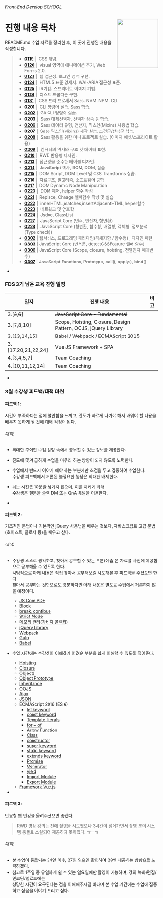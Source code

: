 ###### Front-End Develop SCHOOL

<img src="https://cdn.rawgit.com/yamoo9/FDS/3rd_FDS/ASSETS/table-of-contents.png" alt="" align="right" width="134" height="160">

# 진행 내용 목차

README.md 수업 자료를 정리한 후, 이 곳에 진행된 내용을 작성합니다.

> - __[0119](README/0119.md)__ │ CSS 개념.
> - __[0120](README/0120.md)__ │ visual 영역에 애니메이션 추가, Web Forms 2.0.
> - __[0123](README/0123.md)__ │ 웹 접근성. 로그인 영역 구현.
> - __[0124](README/0124.md)__ │ HTML5 표준 명세서. WAI-ARIA 접근성 표준.
> - __[0125](README/0125.md)__ │ IR기법. 스프라이트 이미지 기법.
> - __[0126](README/0126.md)__ │ 리스트 드롭다운 구현.
> - __[0131](README/0131.md)__ │ CSS 프리 프로세서 Sass. NVM. NPM. CLI.
> - __[0201](README/0201.md)__ │ CLI 명령어 실습. Sass 학습.
> - __[0202](README/0202.md)__ │ Git CLI 명령어 실습.
> - __[0203](README/0203.md)__ │ Sass 대체선택자. 선택자 상속 등 학습.
> - __[0206](README/0206.md)__ │ Sass 데이터 유형, 연산자, 믹스인(Mixins) 사용법 학습.
> - __[0207](README/0207.md)__ │ Sass 믹스인(Mixins) 제작 실습. 조건문/반복문 학습.
> - __[0208](README/0208.md)__ │ Sass 활용을 위한 미니 프로젝트 실습. (이미지 에셋/스프라이트 활용)
> - __[0209](README/0209.md)__ │ 컴퓨터의 역사와 구조 및 데이터 표현.
> - __[0210](README/0210.md)__ │ RWD 반응형 디자인.
> - __[0213](README/0213.md)__ │ 접근성을 준수한 테이블 디자인.
> - __[0214](README/0214.md)__ │ JavaScript 역사, BOM, DOM, 실습
> - __[0215](README/0215.md)__ │ DOM Script, DOM Level 및 CSS Transforms 실습.
> - __[0216](README/0216.md)__ │ 자료구조, 알고리즘, 소프트웨어 공학
> - __[0217](README/0217.md)__ │ DOM Dynamic Node Manipulation
> - __[0220](README/0220.md)__ │ DOM 제어, helper 함수 작성
> - __[0221](README/0221.md)__ │ Replace, Chnage 헬퍼함수 작성 및 실습
> - __[0222](README/0222.md)__ │ innerHTML,matches,insertAdjacentHTML,helper함수
> - __[0223](README/0223.md)__ │ 네트워크 및 암호학
> - __[0224](README/0224.md)__ │ Jsdoc, ClassList
> - __[0227](README/0227.md)__ │ JavaScript Core (변수, 연산자, 형변환)
> - __[0228](README/0228.md)__ │ JavaScript Core (형변환, 함수형, 배열형, 객체형, 정보분석(Type check))
> - __[0302](README/0302.md)__ | 웹서비스, 프로그래밍 패러다임(객체지향 / 함수형) , 디자인 패턴
> - __[0303](README/0303.md)__ | JavaScript Core (반복문, detectCSSFeature 헬퍼 함수)
> - __[0306](README/0306.md)__ | JavaScript Core (Scope, closure, hoisting, 전달인자 매개변수)
> - __[0307](README/0307.md)__ | JavaScript Functions, Prototype, call(), apply(), bind()

-

### FDS 3기 남은 교육 진행 일정

| 일자                | 진행 내용                           | 비고   |
| ------------------ | --------------------------------- | ---- |
| 3.[<s>3</s>,<s>6</s>] | <s>JavaScript Core - Fundamental</s> | |
| 3.[7,8,10] | <s>Scope</s>, <s>Hoisting</s>, <s>Closure</s>, Design Pattern, OOJS, jQuery Library | |
| 3.[13,14,15]       | Babel / Webpack / ECMAScript 2015 | |
| 3.[17,20,21,22,24] | Vue JS Framework + SPA            |      |
| 4.[3,4,5,7]        | Team Coaching                     |      |
| 4.[10,11,12,14]    | Team Coaching                     |      |

-

### 3월 수강생 피드백/대책 마련

#### 피드백 1:

시간이 부족하다는 점에 불안함을 느끼고, 진도가 빠르게 나가야 해서 배워야 할 내용을 배우지 못하게 될 것에 대해 걱정이 된다.

###### 대책:
- 최대한 주어진 수업 일정 속에서 공부할 수 있는 정보를 제공한다.
- 진도에 쫓겨 급하게 수업을 마무리 하는 방향이 되지 않도록 노력한다.
- 수업에서 반드시 이야기 해야 하는 부분에만 초점을 두고 집중하여 수업한다.<br>수강생 피드백에서 거론된 불필요한 농담은 최대한 배제한다.
- 쉬는 시간은 10분을 넘기지 않으며, 이를 지키기 위해<br>수강생은 질문을 슬랙 DM 또는 QnA 채널을 이용한다.

-

#### 피드백 2:

기초적인 문법이나 기본적인 jQuery 사용법을 배우는 것보다, 자바스크립트 고급 문법(호이스트, 클로저 등)을 배우고 싶다.

###### 대책:

- 수강생 스스로 생각하고, 찾아서 공부할 수 있는 부분(예습)은 자료를 사전에 제공함으로 공부해올 수 있도록 한다.<br>시범적으로 아래 내용은 직접 찾아서 공부해보길 시도해본 후 피드백을 주셨으면 한다. <br>찾아서 공부하는 것만으로도 충분하다면 아래 내용은 별도로 수업에서 거론하지 않을 예정이다.
  - [JS Core PDF](https://github.com/yamoo9/FDS/tree/3rd_FDS/PDF/DOM%2BJavaScript)
  - [Block](https://developer.mozilla.org/ko/docs/Web/JavaScript/Reference/Statements/block)
  - [break, contibue](https://developer.mozilla.org/ko/docs/Web/JavaScript/Reference/Statements/label)
  - [Strict Mode](https://developer.mozilla.org/ko/docs/Web/JavaScript/Reference/Strict_mode)
  - [메모리 관리(가비지 콜렉터)](https://developer.mozilla.org/ko/docs/Web/JavaScript/Memory_Management)
  - [jQuery Library](http://api.jquery.com/)
  - [Webpack](https://webpack.js.org/)
  - [Gulp](http://gulpjs.com/)
  - [Babel](http://babeljs.io/)
- 수업 시간에는 수강생이 이해하기 어려운 부분을 쉽게 이해할 수 있도록 짚어준다.
  - [Hoisting](https://developer.mozilla.org/ko/docs/Glossary/Hoisting)
  - [Closure](https://developer.mozilla.org/ko/docs/Web/JavaScript/Guide/Closures)
  - [Objects](https://developer.mozilla.org/en-US/docs/Learn/JavaScript/Objects)
  - [Object Prototype](https://developer.mozilla.org/en-US/docs/Learn/JavaScript/Objects/Object_prototypes)
  - [Inheritance](https://developer.mozilla.org/en-US/docs/Learn/JavaScript/Objects/Inheritance)
  - [OOJS](https://developer.mozilla.org/ko/docs/Web/JavaScript/Introduction_to_Object-Oriented_JavaScript)
  - [Ajax](https://developer.mozilla.org/ko/docs/AJAX)
  - [JSON](https://developer.mozilla.org/en-US/docs/Learn/JavaScript/Objects/JSON)
  - ECMAScript 2016 (ES 6)
    - [let keyword](https://developer.mozilla.org/ko/docs/Web/JavaScript/Reference/Statements/let)
    - [const keyword](https://developer.mozilla.org/ko/docs/Web/JavaScript/Reference/Statements/const)
    - [Template literals](https://developer.mozilla.org/ko/docs/Web/JavaScript/Reference/Template_literals)
    - [for ~ of](https://developer.mozilla.org/ko/docs/Web/JavaScript/Reference/Statements/for...of)
    - [Arrow Function](https://developer.mozilla.org/ko/docs/Web/JavaScript/Reference/Functions/%EC%95%A0%EB%A1%9C%EC%9A%B0_%ED%8E%91%EC%85%98)
    - [Class](https://developer.mozilla.org/ko/docs/Web/JavaScript/Reference/Classes/constructor)
    - [constructor](https://developer.mozilla.org/ko/docs/Web/JavaScript/Reference/Classes/constructor)
    - [super keyword](https://developer.mozilla.org/ko/docs/Web/JavaScript/Reference/Operators/super)
    - [static keyword](https://developer.mozilla.org/ko/docs/Web/JavaScript/Reference/Classes/static)
    - [extends keyword](https://developer.mozilla.org/ko/docs/Web/JavaScript/Reference/Classes/extends)
    - [Promise](https://developer.mozilla.org/ko/docs/Web/JavaScript/Reference/Global_Objects/Promise)
    - [Generator](https://developer.mozilla.org/ko/docs/Web/JavaScript/Reference/Statements/Legacy_generator_function)
    - [yield](https://developer.mozilla.org/ko/docs/Web/JavaScript/Reference/Operators/yield)
    - [Import Module](https://developer.mozilla.org/ko/docs/Web/JavaScript/Reference/Statements/import)
    - [Export Module](https://developer.mozilla.org/ko/docs/Web/JavaScript/Reference/Statements/export)
  - [Framework Vue.js](https://vuejs.org)

-

#### 피드백 3:

반응형 웹 인강을 올려주셨으면 좋겠다.

> RWD 영상 강의는 전에 촬영을 시도했으나 3시간이 넘어가면서 촬영 분이 시스템 충돌로 소실되어 제공하지 못하였다. ㅠㅡㅠ

###### 대책:
- 본 수업이 종료되는 24일 이후, 27일 일요일 촬영하여 28일 제공하는 방향으로 노력하겠다.
- 참고로 1주일 중 유일하게 쉴 수 있는 일요일에만 촬영이 가능하며, 강의 녹화/편집/인코딩/업로드에는<br>상당한 시간이 요구된다는 점을 이해해주시길 바라며 본 수업 기간에는 수업에 집중하고 싶음을 이야기 드리고 싶다.
